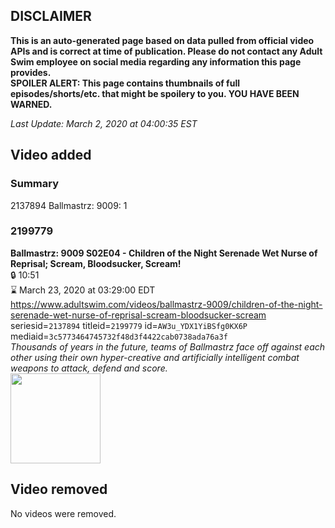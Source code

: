 ## DISCLAIMER
**This is an auto-generated page based on data pulled from official video APIs and is correct at time of publication. Please do not contact any Adult Swim employee on social media regarding any information this page provides.**  
**SPOILER ALERT: This page contains thumbnails of full episodes/shorts/etc. that might be spoilery to you. YOU HAVE BEEN WARNED.**  

_Last Update: March 2, 2020 at 04:00:35 EST_
## Video added
### Summary
2137894 Ballmastrz: 9009: 1  
### 2199779
**Ballmastrz: 9009 S02E04 - Children of the Night Serenade Wet Nurse of Reprisal; Scream, Bloodsucker, Scream!**  
 🔒 10:51  
⌛ March 23, 2020 at 03:29:00 EDT  
https://www.adultswim.com/videos/ballmastrz-9009/children-of-the-night-serenade-wet-nurse-of-reprisal-scream-bloodsucker-scream  
seriesid=`2137894` titleid=`2199779` id=`AW3u_YDX1YiBSfg0KX6P` mediaid=`3c5773464745732f48d3f4422cab0738ada76a3f`  
_Thousands of years in the future, teams of Ballmastrz face off against each other using their own hyper-creative and artificially intelligent combat weapons to attack, defend and score._  
<a href="https://media.cdn.adultswim.com/uploads/20191021/thumbnails/2_191021114497-ballmastrz9009_206_dup-20190607.jpg"><img src="https://media.cdn.adultswim.com/uploads/20191021/thumbnails/2_191021114497-ballmastrz9009_206_dup-20190607.jpg" height="144px" /></a>
## Video removed
No videos were removed.  
